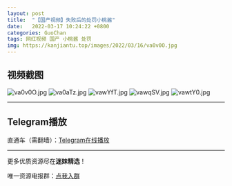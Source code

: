 ```yaml
---
layout: post
title:  "【国产视频】失败后的处罚小桃酱"
date:   2022-03-17 10:24:22 +0800
categories: GuoChan
tags: 网红视频 国产 小桃酱 处罚
img: https://kanjiantu.top/images/2022/03/16/va0v0O.jpg
---
```



## 视频截图

![va0v0O.jpg](https://kanjiantu.top/images/2022/03/16/va0v0O.jpg)
![va0aTz.jpg](https://kanjiantu.top/images/2022/03/16/va0aTz.jpg)
![vawYfT.jpg](https://kanjiantu.top/images/2022/03/16/vawYfT.jpg)
![vawqSV.jpg](https://kanjiantu.top/images/2022/03/16/vawqSV.jpg)
![vawtY0.jpg](https://kanjiantu.top/images/2022/03/16/vawtY0.jpg)

* * *
## Telegram播放

直通车（需翻墙）：[Telegram在线播放](https://t.me/mimeijingxuan/99)

* * *
更多优质资源尽在**迷妹精选**！

唯一资源电报群：[点我入群](https://t.me/mimeijingxuan)


